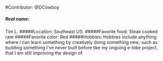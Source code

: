 
#Contributor: @DCowboy

##### Real name:
Tim L.
#####Location:
Southeast US.
#####Favorite food:
Steak cooked rare
#####Favorite color:
Red
#####Hobbies:
Hobbies include anything where I can learn something by creatively doing something new; 
such as building something I've never built before like my ongoing e-bike project, 
that I am still improving the design of.
